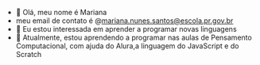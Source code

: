 - 👋 Olá, meu nome é  Mariana
-  meu email de contato é @mariana.nunes.santos@escola.pr.gov.br
-  👀 Eu estou interessada em aprender a programar novas linguagens
- 🌱  Atualmente, estou aprendendo a programar nas aulas de Pensamento Computacional, com ajuda do Alura,a linguagem do JavaScript e do Scratch


